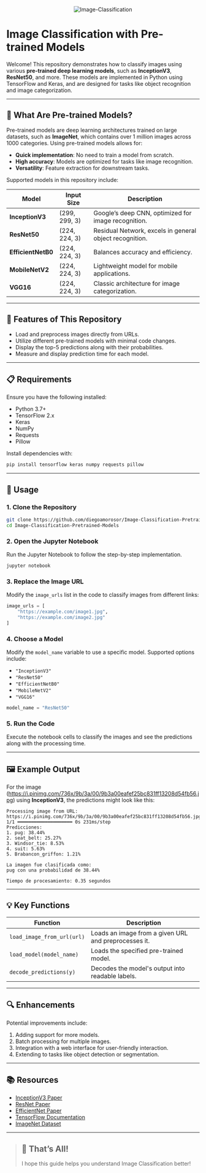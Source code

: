 <p align="center"> 
  <img src="https://i.imgur.com/rs08cGS.png" alt="Image-Classification" /> 
</p>

# Image Classification with Pre-trained Models

Welcome! This repository demonstrates how to classify images using various **pre-trained deep learning models**, such as **InceptionV3**, **ResNet50**, and more. These models are implemented in Python using TensorFlow and Keras, and are designed for tasks like object recognition and image categorization.

---

## 📖 What Are Pre-trained Models?

Pre-trained models are deep learning architectures trained on large datasets, such as **ImageNet**, which contains over 1 million images across 1000 categories. Using pre-trained models allows for:

- **Quick implementation**: No need to train a model from scratch.
- **High accuracy**: Models are optimized for tasks like image recognition.
- **Versatility**: Feature extraction for downstream tasks.

Supported models in this repository include:

| **Model**        | **Input Size** | **Description**                                     |
|-------------------|----------------|-----------------------------------------------------|
| **InceptionV3**   | (299, 299, 3)  | Google’s deep CNN, optimized for image recognition. |
| **ResNet50**      | (224, 224, 3)  | Residual Network, excels in general object recognition. |
| **EfficientNetB0**| (224, 224, 3)  | Balances accuracy and efficiency.                   |
| **MobileNetV2**   | (224, 224, 3)  | Lightweight model for mobile applications.          |
| **VGG16**         | (224, 224, 3)  | Classic architecture for image categorization.      |

---

## 🚀 Features of This Repository

- Load and preprocess images directly from URLs.
- Utilize different pre-trained models with minimal code changes.
- Display the top-5 predictions along with their probabilities.
- Measure and display prediction time for each model.

---

## 📋 Requirements

Ensure you have the following installed:

- Python 3.7+
- TensorFlow 2.x
- Keras
- NumPy
- Requests
- Pillow

Install dependencies with:

```bash
pip install tensorflow keras numpy requests pillow
````

---

## 📝 Usage

### 1. Clone the Repository

```bash
git clone https://github.com/diegoamorosor/Image-Classification-Pretrained-Models.git
cd Image-Classification-Pretrained-Models
```

### 2. Open the Jupyter Notebook

Run the Jupyter Notebook to follow the step-by-step implementation.

```bash
jupyter notebook
```

### 3. Replace the Image URL

Modify the `image_urls` list in the code to classify images from different links:

```python
image_urls = [
    "https://example.com/image1.jpg",
    "https://example.com/image2.jpg"
]
```

### 4. Choose a Model

Modify the `model_name` variable to use a specific model. Supported options include:

- `"InceptionV3"`
- `"ResNet50"`
- `"EfficientNetB0"`
- `"MobileNetV2"`
- `"VGG16"`

```python
model_name = "ResNet50"
```

### 5. Run the Code

Execute the notebook cells to classify the images and see the predictions along with the processing time.

---

## 🖼 Example Output

For the image (https://i.pinimg.com/736x/9b/3a/00/9b3a00eafef25bc831ff13208d54fb56.jpg) using **InceptionV3**, the predictions might look like this:

```text
Processing image from URL: https://i.pinimg.com/736x/9b/3a/00/9b3a00eafef25bc831ff13208d54fb56.jpg
1/1 ━━━━━━━━━━━━━━━━━━━━ 0s 231ms/step
Predicciones:
1. pug: 38.44%
2. seat_belt: 25.27%
3. Windsor_tie: 8.53%
4. suit: 5.63%
5. Brabancon_griffon: 1.21%

La imagen fue clasificada como:
pug con una probabilidad de 38.44%

Tiempo de procesamiento: 0.35 segundos
```

---

## 💡 Key Functions

|**Function**|**Description**|
|---|---|
|`load_image_from_url(url)`|Loads an image from a given URL and preprocesses it.|
|`load_model(model_name)`|Loads the specified pre-trained model.|
|`decode_predictions(y)`|Decodes the model's output into readable labels.|

---

## 🔍 Enhancements

Potential improvements include:

1. Adding support for more models.
2. Batch processing for multiple images.
3. Integration with a web interface for user-friendly interaction.
4. Extending to tasks like object detection or segmentation.

---

## 📚 Resources

- [InceptionV3 Paper](https://arxiv.org/abs/1512.00567)
- [ResNet Paper](https://arxiv.org/abs/1512.03385)
- [EfficientNet Paper](https://arxiv.org/abs/1905.11946)
- [TensorFlow Documentation](https://www.tensorflow.org/api_docs)
- [ImageNet Dataset](http://www.image-net.org/)

---

> ## 🎉 That’s All!
> 
> I hope this guide helps you understand Image Classification better!
